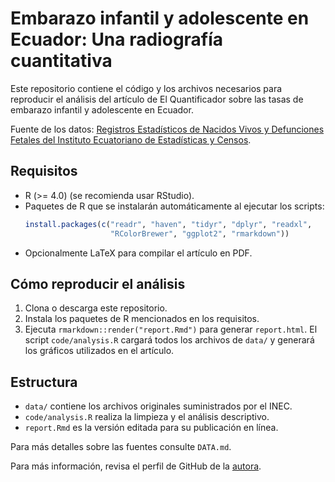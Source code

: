 # Embarazo infantil y adolescente en Ecuador: Una radiografía cuantitativa

Este repositorio contiene el código y los archivos necesarios para reproducir el análisis del artículo de El Quantificador sobre las tasas de embarazo infantil y adolescente en Ecuador.

Fuente de los datos: [Registros Estadísticos de Nacidos Vivos y Defunciones Fetales del Instituto Ecuatoriano de Estadísticas y Censos](https://www.ecuadorencifras.gob.ec/nacidos-vivos-y-defunciones-fetales/).

## Requisitos
- R (>= 4.0) (se recomienda usar RStudio).
- Paquetes de R que se instalarán automáticamente al ejecutar los scripts:
  ```r
  install.packages(c("readr", "haven", "tidyr", "dplyr", "readxl",
                     "RColorBrewer", "ggplot2", "rmarkdown"))
  ```
- Opcionalmente LaTeX para compilar el artículo en PDF.

## Cómo reproducir el análisis

1. Clona o descarga este repositorio.
2. Instala los paquetes de R mencionados en los requisitos.
3. Ejecuta `rmarkdown::render("report.Rmd")` para generar `report.html`.
   El script `code/analysis.R` cargará todos los archivos de `data/` y generará los gráficos utilizados en el artículo.

## Estructura

- `data/` contiene los archivos originales suministrados por el INEC.
- `code/analysis.R` realiza la limpieza y el análisis descriptivo.
- `report.Rmd` es la versión editada para su publicación en línea.

Para más detalles sobre las fuentes consulte `DATA.md`.

Para más información, revisa el perfil de GitHub de la [autora](https://github.com/carolinaespinosa).
